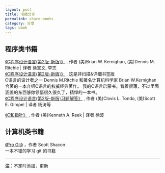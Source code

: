 ```yaml
---
layout: post
title: 书籍分享
permalink: share-books
category: 分享
tags: book
---
```


## 程序类书籍

[《C程序设计语言(第2版-新版)》](http://pan.baidu.com/share/link?shareid=507219&uk=3291975012)
, 作者 (美)Brian W. Kernighan, (美)Dennis M. Ritchie | 译者 徐宝文, 李志  
[《C程序设计语言(第2版-新版)》](http://pan.baidu.com/share/link?shareid=507219&uk=3291975012)
, 这是非扫描&详细书签版  
C语言的设计者之一 Dennis M.Ritchie 和著名计算机科学家 Brian W.Kernighan 合著的一本介绍C语言的权威经典著作。
我的C语言启蒙书，看着很薄，不过里面涵盖的东西够你领悟很久很久了，精悍的一本书。  
[《C程序设计语言(第2版-新版)习题解答》](http://pan.baidu.com/share/link?shareid=507219&uk=3291975012)
, 作者 (美)Clovis L. Tondo, (美)Scott E. Gimpel | 译者 杨涛等

[《C和指针》](http://pan.baidu.com/share/link?shareid=507220&uk=3291975012)
, 作者 (美)Kenneth A. Reek | 译者 徐波

## 计算机类书籍
[《Pro Git》](http://pan.baidu.com/share/link?shareid=1503305258&uk=3291975012)
，作者 Scott Shacon  
一本不错的学习 git 的书籍

- - -

**注**：不定时添加，更新
